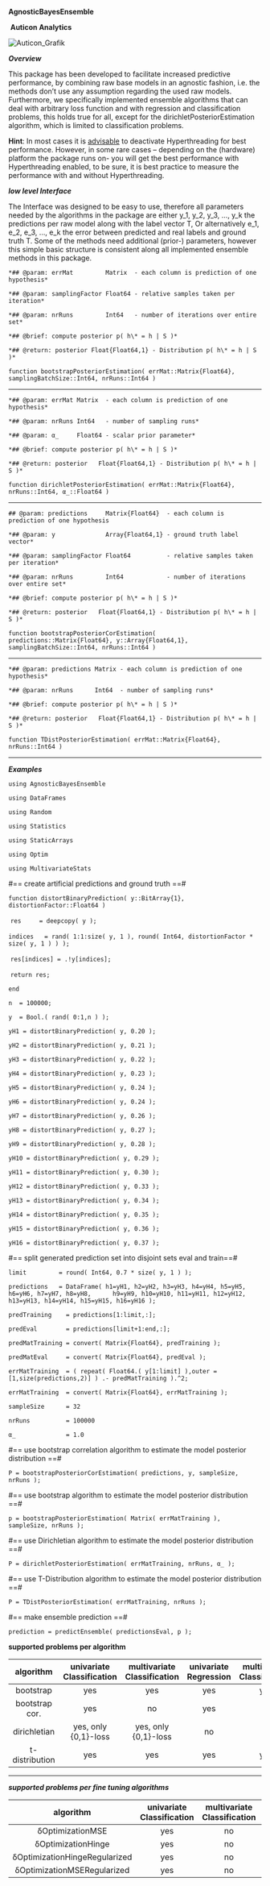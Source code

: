 

**AgnosticBayesEnsemble**  





​           __Auticon Analytics__



![Auticon_Grafik](C:\Users\Pc-Lap183\Desktop\JuliaPackages\production\AgnosticBayesEnsemble\Auticon_Grafik.PNG)

**_Overview_**

This package has been developed to facilitate increased predictive performance, by combining raw base models in an agnostic fashion, i.e. the methods don’t use any assumption regarding the used raw models. Furthermore, we specifically implemented ensemble algorithms that can deal with arbitrary loss function and with regression and classification problems, this holds true for all, except for the dirichletPosteriorEstimation algorithm, which is limited to classification problems.

**Hint**: In most cases it is <u>advisable</u> to deactivate Hyperthreading for best performance.
However, in some rare cases – depending on the (hardware) platform the package runs on- you will get the best performance with Hyperthreading enabled, to be sure, it is best practice to measure the performance with and without Hyperthreading.



**_low level Interface_**



The Interface was designed to be easy to use, therefore all parameters needed by the algorithms in the package are either y_1, y_2, y_3, …, y_k the predictions per raw model along with the label vector T,
Or alternatively e_1, e_2, e_3, …, e_k the error between predicted and real labels and ground truth T.
Some of the methods need additional (prior-) parameters, however this simple basic structure is consistent along all implemented ensemble methods in this package.



 `*## @param: errMat         Matrix  - each column is prediction of one hypothesis*`

 `*## @param: samplingFactor Float64 - relative samples taken per iteration*` 

 `*## @param: nrRuns         Int64   - number of iterations over entire set*`

 `*## @brief: compute posterior p( h\* = h | S )*`

 `*## @return: posterior Float{Float64,1} - Distribution p( h\* = h | S )*`

 `function bootstrapPosteriorEstimation( errMat::Matrix{Float64}, samplingBatchSize::Int64, nrRuns::Int64 )`

___

 `*## @param: errMat Matrix  - each column is prediction of one hypothesis*` 

 `*## @param: nrRuns Int64   - number of sampling runs*`

 `*## @param: α_     Float64 - scalar prior parameter*`

 `*## @brief: compute posterior p( h\* = h | S )*`

 `*## @return: posterior   Float{Float64,1} - Distribution p( h\* = h | S )*`

 `function dirichletPosteriorEstimation( errMat::Matrix{Float64}, nrRuns::Int64, α_::Float64 )`

___

`## @param: predictions     Matrix{Float64}  - each column is prediction of one hypothesis`

`*## @param: y              Array{Float64,1} - ground truth label vector*`

`*## @param: samplingFactor Float64          - relative samples taken per iteration*` 

`*## @param: nrRuns         Int64            - number of iterations over entire set*`

`*## @brief: compute posterior p( h\* = h | S )*`

`*## @return: posterior   Float{Float64,1} - Distribution p( h\* = h | S )*`

`function bootstrapPosteriorCorEstimation( predictions::Matrix{Float64}, y::Array{Float64,1}, samplingBatchSize::Int64, nrRuns::Int64 )`

___

 `*## @param: predictions Matrix - each column is prediction of one hypothesis*` 

 `*## @param: nrRuns      Int64  - number of sampling runs*`

 `*## @brief: compute posterior p( h\* = h | S )*`

 `*## @return: posterior   Float{Float64,1} - Distribution p( h\* = h | S )*`

 `function TDistPosteriorEstimation( errMat::Matrix{Float64}, nrRuns::Int64 )`

___

**_Examples_**



`using AgnosticBayesEnsemble`

`using DataFrames`

`using Random`

`using Statistics`

`using StaticArrays`

`using Optim`

`using MultivariateStats`



#== create artificial predictions and ground truth ==#

`function distortBinaryPrediction( y::BitArray{1}, distortionFactor::Float64 )`

​    `res     = deepcopy( y );`  

​    `indices   = rand( 1:1:size( y, 1 ), round( Int64, distortionFactor * size( y, 1 ) ) );`

​    `res[indices] = .!y[indices];`

​    `return res;`

`end`  

`n  = 100000;`

`y  = Bool.( rand( 0:1,n ) );`

`yH1 = distortBinaryPrediction( y, 0.20 );`

`yH2 = distortBinaryPrediction( y, 0.21 );`

`yH3 = distortBinaryPrediction( y, 0.22 );`

`yH4 = distortBinaryPrediction( y, 0.23 );`

`yH5 = distortBinaryPrediction( y, 0.24 );`

`yH6 = distortBinaryPrediction( y, 0.24 );`

`yH7 = distortBinaryPrediction( y, 0.26 );`

`yH8 = distortBinaryPrediction( y, 0.27 );`

`yH9 = distortBinaryPrediction( y, 0.28 );`

`yH10 = distortBinaryPrediction( y, 0.29 );`

`yH11 = distortBinaryPrediction( y, 0.30 );`

`yH12 = distortBinaryPrediction( y, 0.33 );`

`yH13 = distortBinaryPrediction( y, 0.34 );`

`yH14 = distortBinaryPrediction( y, 0.35 );`

`yH15 = distortBinaryPrediction( y, 0.36 );`

`yH16 = distortBinaryPrediction( y, 0.37 );`



#== split generated prediction set into disjoint sets eval and train==#

`limit         = round( Int64, 0.7 * size( y, 1 ) );` 

`predictions   = DataFrame( h1=yH1, h2=yH2, h3=yH3, h4=yH4, h5=yH5, h6=yH6, h7=yH7, h8=yH8,      h9=yH9, h10=yH10, h11=yH11, h12=yH12, h13=yH13, h14=yH14, h15=yH15, h16=yH16 );`

`predTraining    = predictions[1:limit,:];`

`predEval        = predictions[limit+1:end,:];`

`predMatTraining = convert( Matrix{Float64}, predTraining );`

`predMatEval     = convert( Matrix{Float64}, predEval );`

`errMatTraining  = ( repeat( Float64.( y[1:limit] ),outer = [1,size(predictions,2)] ) .- predMatTraining ).^2;`

`errMatTraining  = convert( Matrix{Float64}, errMatTraining );`

`sampleSize      = 32`

`nrRuns          = 100000`

`α_              = 1.0`



#== use bootstrap correlation algorithm to estimate the model posterior  distribution ==#

`P = bootstrapPosteriorCorEstimation( predictions, y, sampleSize, nrRuns );`



#== use bootstrap algorithm to estimate the model posterior distribution ==#

`p = bootstrapPosteriorEstimation( Matrix( errMatTraining ), sampleSize, nrRuns );` 



#== use Dirichletian algorithm to estimate the model posterior distribution ==#

`P = dirichletPosteriorEstimation( errMatTraining, nrRuns, α_ );`



#== use T-Distribution algorithm to estimate the model posterior distribution ==#

`P = TDistPosteriorEstimation( errMatTraining, nrRuns );`



#== make ensemble prediction ==#

`prediction = predictEnsemble( predictionsEval, p );`





**supported problems per algorithm**



|   algorithm    | univariate Classification | multivariate Classification | univariate Regression | multivariate Classification |
|:--------------:|:-------------------------:|:---------------------------:|:---------------------:|:---------------------------:|
| bootstrap      |            yes            |            yes              |         yes           |            yes              |
| bootstrap cor. |            yes            |            no               |         yes           |            no               |
| dirichletian   |    yes, only {0,1}-loss   |     yes, only {0,1}-loss    |         no            |            no               |
| t-distribution |            yes            |            yes              |         yes           |            yes              |

___



_**supported problems per fine tuning algorithms**_



|           algorithm           | univariate Classification | multivariate Classification | univariate Regression | multivariate Classification |
|:-----------------------------:|:-------------------------:|:---------------------------:|:---------------------:|:---------------------------:|
| δOptimizationMSE              |            yes            |             no              |           yes         |             no              |
| δOptimizationHinge            |            yes            |             no              |           no          |             no              |
| δOptimizationHingeRegularized |            yes            |             no              |           no          |             no              |
| δOptimizationMSERegularized   |            yes            |             no              |           yes         |             no              |